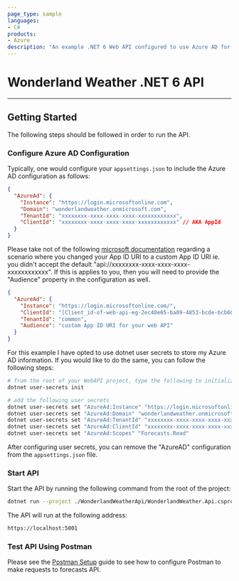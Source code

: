 ```yaml
---
page_type: sample
languages:
- C#
products:
- Azure
description: "An example .NET 6 Web API configured to use Azure AD for auth"
---
```


# Wonderland Weather .NET 6 API

---

## Getting Started

The following steps should be followed in order to run the API.

### Configure Azure AD Configuration

Typically, one would configure your `appsettings.json` to include the Azure AD configuration as follows:

```json
{
  "AzureAd": {
    "Instance": "https://login.microsoftonline.com",
    "Domain": "wonderlandweather.onmicrosoft.com",
    "TenantId": "xxxxxxxx-xxxx-xxxx-xxxx-xxxxxxxxxxxx",
    "ClientId": "xxxxxxxx-xxxx-xxxx-xxxx-xxxxxxxxxxxx" // AKA AppId
  }
}
```

Please take not of the following [microsoft documentation](https://docs.microsoft.com/en-us/azure/active-directory/develop/scenario-protected-web-api-app-configuration#case-where-you-used-a-custom-app-id-uri-for-your-web-api) regarding a scenario where you changed your App ID URI to a custom App ID URI ie. you didn't accept the default "api://xxxxxxxx-xxxx-xxxx-xxxx-xxxxxxxxxxxx". If this is applies to you, then you will need to provide the "Audience" property in the configuration as well.

```json
{
  "AzureAd": {
    "Instance": "https://login.microsoftonline.com/",
    "ClientId": "[Client_id-of-web-api-eg-2ec40e65-ba09-4853-bcde-bcb60029e596]",
    "TenantId": "common",
    "Audience": "custom App ID URI for your web API"
  }
}
```

For this example I have opted to use dotnet user secrets to store my Azure AD information. If you would like to do the same, you can follow the following steps:

```bash
# from the root of your WebAPI project, type the following to initialize secrets
dotnet user-secrets init

# add the following user secrets
dotnet user-secrets set "AzureAd:Instance" "https://login.microsoftonline.com"
dotnet user-secrets set "AzureAd:Domain" "wonderlandweather.onmicrosoft.com"
dotnet user-secrets set "AzureAd:TenantId" "xxxxxxxx-xxxx-xxxx-xxxx-xxxxxxxxxxxx"
dotnet user-secrets set "AzureAd:ClientId" "xxxxxxxx-xxxx-xxxx-xxxx-xxxxxxxxxxxx"
dotnet user-secrets set "AzureAd:Scopes" "Forecasts.Read"
```

After configuring user secrets, you can remove the "AzureAD" configuration from the `appsettings.json` file.

### Start API

Start the API by running the following command from the root of the project:

```bash
dotnet run --project ./WonderlandWeatherApi/WonderlandWeather.Api.csproj
```

The API will run at the following address:

```bash
https://localhost:5001
```

### Test API Using Postman

Please see the [Postman Setup] guide to see how to configure Postman to make requests to forecasts API.

[Postman Setup]: https://github.com/drminnaar/azure-dotnet-examples/blob/main/active-directory/WonderlandWeather/docs/5-postman-setup.md